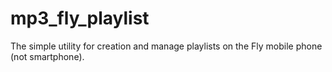 # mp3_fly_playlist
The simple utility for creation and manage playlists on the Fly mobile phone (not smartphone).
